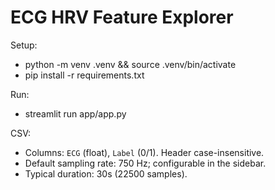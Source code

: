 # ECG HRV Feature Explorer

Setup:
- python -m venv .venv && source .venv/bin/activate
- pip install -r requirements.txt

Run:
- streamlit run app/app.py

CSV:
- Columns: `ECG` (float), `Label` (0/1). Header case-insensitive.
- Default sampling rate: 750 Hz; configurable in the sidebar.
- Typical duration: 30s (22500 samples).
